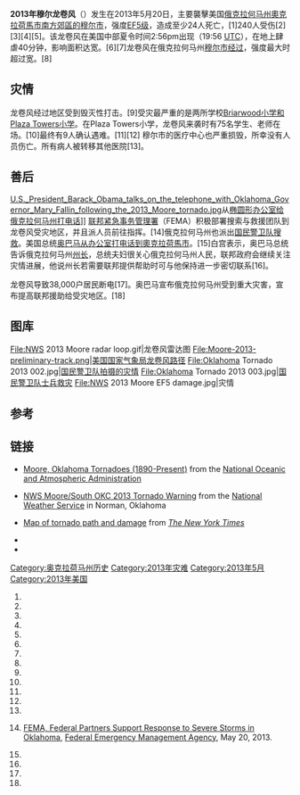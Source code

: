 **2013年穆尔龙卷风**（）发生在2013年5月20日，主要襲擊美国[俄克拉何马州](https://zh.wikipedia.org/wiki/俄克拉何马州 "wikilink")[奧克拉荷馬市南方郊區的](../Page/奧克拉荷馬市.md "wikilink")[穆尔市](../Page/穆尔_\(俄克拉何马州\).md "wikilink")，强度[EF5级](../Page/改良藤田级数.md "wikilink")，造成至少24人死亡，\[1\]240人受伤\[2\]\[3\]\[4\]\[5\]。该龙卷风在美国中部夏令时间2:56pm出现（19:56
[UTC](../Page/协调世界时.md "wikilink")），在地上肆虐40分钟，影响面积达宽。\[6\]\[7\]龙卷风在俄克拉何马州[穆尔市经过](https://zh.wikipedia.org/wiki/穆尔_\(俄克拉荷马州\) "wikilink")，强度最大时超过宽。\[8\]

## 灾情

龙卷风经过地区受到毁灭性打击。\[9\]受灾最严重的是两所学校[Briarwood小学和](https://zh.wikipedia.org/wiki/Moore_Public_Schools#Elementary_schools "wikilink")[Plaza
Towers小学](https://zh.wikipedia.org/wiki/Moore_Public_Schools#Elementary_schools "wikilink")。在Plaza
Towers小学，龙卷风来袭时有75名学生、老师在场。\[10\]最终有9人确认遇难。\[11\]\[12\]
穆尔市的医疗中心也严重损毁，所幸没有人员伤亡。所有病人被转移其他医院\[13\]。

## 善后

[U.S._President_Barack_Obama_talks_on_the_telephone_with_Oklahoma_Governor_Mary_Fallin_following_the_2013_Moore_tornado.jpg](https://zh.wikipedia.org/wiki/File:U.S._President_Barack_Obama_talks_on_the_telephone_with_Oklahoma_Governor_Mary_Fallin_following_the_2013_Moore_tornado.jpg "fig:U.S._President_Barack_Obama_talks_on_the_telephone_with_Oklahoma_Governor_Mary_Fallin_following_the_2013_Moore_tornado.jpg")从[椭圆形办公室给](../Page/椭圆形办公室.md "wikilink")[俄克拉何马州打电话](https://zh.wikipedia.org/wiki/俄克拉何马州 "wikilink")\]\]
[联邦紧急事务管理署](https://zh.wikipedia.org/wiki/联邦紧急事务管理署 "wikilink")（FEMA）积极部署搜索与救援团队到龙卷风受灾地区，并且派人员前往指挥。\[14\]俄克拉何马州也派出[国民警卫队搜救](https://zh.wikipedia.org/wiki/国民警卫队 "wikilink")。美国总统[奥巴马从办公室打电话到奧克拉荷馬市](https://zh.wikipedia.org/wiki/奥巴马 "wikilink")。\[15\]白宫表示，奥巴马总统告诉俄克拉何马州[州长](https://zh.wikipedia.org/wiki/州长 "wikilink")，总统夫妇很关心俄克拉何马州人民，联邦政府会继续关注灾情进展，他说州长若需要联邦提供帮助时可与他保持进一步密切联系\[16\]。

龙卷风导致38,000户居民断电\[17\]。奥巴马宣布俄克拉何马州受到重大灾害，宣布提高联邦援助给受灾地区。\[18\]

## 图库

<File:NWS> 2013 Moore radar loop.gif|龙卷风雷达图
<File:Moore-2013-preliminary-track.png>|[美国国家气象局龙卷风路径](https://zh.wikipedia.org/wiki/美国国家气象局 "wikilink")
<File:Oklahoma> Tornado 2013
002.jpg|[国民警卫队拍摄的灾情](https://zh.wikipedia.org/wiki/国民警卫队 "wikilink")
<File:Oklahoma> Tornado 2013
003.jpg|[国民警卫队士兵救灾](https://zh.wikipedia.org/wiki/国民警卫队 "wikilink")
<File:NWS> 2013 Moore EF5 damage.jpg|灾情

## 参考

## 链接

  - [Moore, Oklahoma Tornadoes
    (1890-Present)](http://www.srh.noaa.gov/oun/?n=tornadodata-city-moore)
    from the [National Oceanic and Atmospheric
    Administration](https://zh.wikipedia.org/wiki/National_Oceanic_and_Atmospheric_Administration "wikilink")

  - [NWS Moore/South OKC 2013 Tornado
    Warning](http://www.nws.noaa.gov/view/validProds.php?prod=TOR&node=KOUN)
    from the [National Weather
    Service](https://zh.wikipedia.org/wiki/National_Weather_Service "wikilink")
    in Norman, Oklahoma

  - [Map of tornado path and
    damage](http://www.nytimes.com/interactive/2013/05/20/us/oklahoma-tornado-map.html)
    from *[The New York
    Times](https://zh.wikipedia.org/wiki/The_New_York_Times "wikilink")*

  -
  -
[Category:奥克拉荷马州历史](https://zh.wikipedia.org/wiki/Category:奥克拉荷马州历史 "wikilink")
[Category:2013年灾难](https://zh.wikipedia.org/wiki/Category:2013年灾难 "wikilink")
[Category:2013年5月](https://zh.wikipedia.org/wiki/Category:2013年5月 "wikilink")
[Category:2013年美国](https://zh.wikipedia.org/wiki/Category:2013年美国 "wikilink")

1.

2.

3.

4.

5.

6.

7.

8.

9.

10.

11.
12.

13.
14. [FEMA, Federal Partners Support Response to Severe Storms in
    Oklahoma](https://www.fema.gov/news-release/2013/05/20/fema-federal-partners-support-response-severe-storms-oklahoma),
    [Federal Emergency Management
    Agency](../Page/聯邦緊急事務管理署.md "wikilink"), May 20,
    2013.

15.

16.

17.
18.